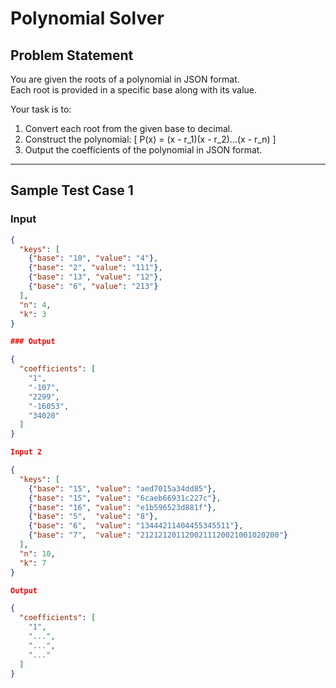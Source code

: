 # Polynomial Solver

## Problem Statement
You are given the roots of a polynomial in JSON format.  
Each root is provided in a specific base along with its value.  

Your task is to:
1. Convert each root from the given base to decimal.
2. Construct the polynomial:
   \[
   P(x) = (x - r_1)(x - r_2)...(x - r_n)
   \]
3. Output the coefficients of the polynomial in JSON format.

---

## Sample Test Case 1

### Input
```json
{
  "keys": [
    {"base": "10", "value": "4"},
    {"base": "2", "value": "111"},
    {"base": "13", "value": "12"},
    {"base": "6", "value": "213"}
  ],
  "n": 4,
  "k": 3
}

### Output

{
  "coefficients": [
    "1",
    "-107",
    "2299",
    "-16053",
    "34020"
  ]
}

Input 2

{
  "keys": [
    {"base": "15", "value": "aed7015a34dd85"},
    {"base": "15", "value": "6caeb66931c227c"},
    {"base": "16", "value": "e1b596523d881f"},
    {"base": "5",  "value": "8"},
    {"base": "6",  "value": "13444211404455345511"},
    {"base": "7",  "value": "2121212011200211120021001020200"}
  ],
  "n": 10,
  "k": 7
}

Output

{
  "coefficients": [
    "1",
    "...",
    "...",
    "..."
  ]
}

